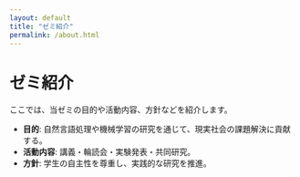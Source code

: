 ```yaml
---
layout: default
title: "ゼミ紹介"
permalink: /about.html
---
```

# ゼミ紹介

ここでは、当ゼミの目的や活動内容、方針などを紹介します。

- **目的**: 自然言語処理や機械学習の研究を通じて、現実社会の課題解決に貢献する。
- **活動内容**: 講義・輪読会・実験発表・共同研究。
- **方針**: 学生の自主性を尊重し、実践的な研究を推進。
